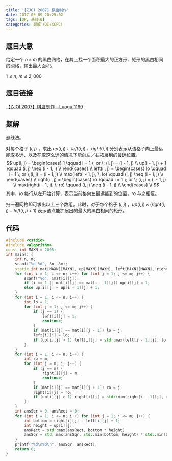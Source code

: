 ```yaml
---
title: '[ZJOI 2007] 棋盘制作'
date: 2017-05-09 20:25:02
tags: [DP, 悬线法]
categories: 题解（OI/XCPC）
---
```


## 题目大意

给定一个 $n \times m$ 的黑白网格，在其上找一个面积最大的正方形、矩形的黑白相间的网格，输出最大面积。

$1 \leqslant n, \; m \leqslant 2,000$

## 题目链接

[【ZJOI 2007】棋盘制作 - Luogu 1169](https://www.luogu.com.cn/problem/P1169)

<!-- more -->

## 题解

悬线法。

对每个格子 $(i, j)$ ，求出 $up(i, j)$ 、$left(i, j)$ 、$right(i, j)$ 分别表示从该格子向上最远能取多远、以及在取这么远的情况下能向左／右拓展到的最远位置。
$$
up(i, j) = 
\begin{cases}
1 \qquad i = 1 \; or \; (i, j) = (i - 1, j) \\
up(i - 1, j) + 1 \qquad (i, j) \neq (i - 1, j) \\
\end{cases} \\
left(i , j)  = 
\begin{cases}
lo \qquad i= 1 \; or \;(i, j) = (i - 1, j) \\
max(left(i - 1, j), \; lo) \qquad (i, j) \neq (i - 1, j) \\
\end{cases} \\
right(i , j)  = 
\begin{cases}
ro \qquad i = 1 \; or \; (i, j) = (i - 1, j) \\
max(right(i - 1, j), \; ro) \qquad (i, j) \neq (i - 1, j) \\
\end{cases} \\
$$
其中，$lo$ 每行从左开始计算，表示当前格向左最远能到的位置，$ro$ 与之相反。

扫一遍网格即可求出以上三个数组。此时，对于每个格子 $(i, j)$ ，$up(i, j) \times (right(i, j) - left(i, j) + 1)$ 表示该点能扩展出的最大的黑白相间的矩形。

## 代码

```c++
#include <cstdio>
#include <algorithm>
const int MAXN = 2005;
int main() {
    int n, m;
    scanf("%d %d", &n, &m);
    static int mat[MAXN][MAXN], up[MAXN][MAXN], left[MAXN][MAXN], right[MAXN][MAXN];
    for (int i = 1; i <= n; i++) for (int j = 1; j <= m; j++) {
        scanf("%d", &mat[i][j]);
        if (i == 1 || mat[i][j] == mat[i - 1][j]) up[i][j] = 1;
        else up[i][j] = up[i - 1][j] + 1;
    }
    for (int i = 1; i <= n; i++) {
        int lo = 1; 
        for (int j = 1; j <= m; j++) {
            if (j == 1) {
                left[i][j] = 1;
                continue;
            }
            if (mat[i][j] == mat[i][j - 1]) lo = j;
            left[i][j] = lo;
            if (up[i][j] > 1) left[i][j] = std::max(left[i - 1][j], lo);
        }
    }
    for (int i = 1; i <= n; i++) {
        int ro = m;
        for (int j = m; j; j--) {
            if (j == m) {
                right[i][j] = m;
                continue;
            }
            if (mat[i][j] == mat[i][j + 1]) ro = j;
            right[i][j] = ro;
            if (up[i][j] > 1) right[i][j] = std::min(right[i - 1][j], ro);
        }
    }
    int ansSqr = 0, ansRect = 0;
    for (int i = 1; i <= n; i++) for (int j = 1; j <= m; j++) {
        int bottom = right[i][j] - left[i][j] + 1;
        int height = up[i][j];
        ansRect = std::max(ansRect, bottom * height);
        ansSqr = std::max(ansSqr, std::min(bottom, height) * std::min(bottom, height));
    }
    printf("%d\n%d\n", ansSqr, ansRect);
    return 0;
}
```
